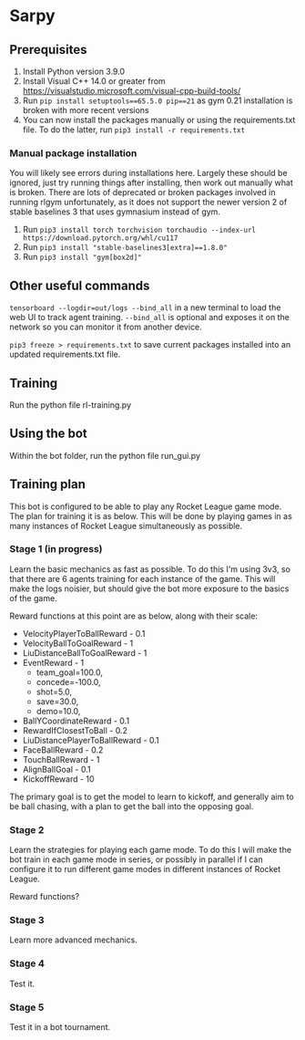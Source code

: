 # Sarpy

## Prerequisites

1. Install Python version 3.9.0
2. Install Visual C++ 14.0 or greater from https://visualstudio.microsoft.com/visual-cpp-build-tools/
3. Run `pip install setuptools==65.5.0 pip==21` as gym 0.21 installation is broken with more recent versions
4. You can now install the packages manually or using the requirements.txt file. To do the latter, run `pip3 install -r requirements.txt`

### Manual package installation

You will likely see errors during installations here. Largely these should be ignored, just try running things after installing, then work out manually what is broken. There are lots of deprecated or broken packages involved in running rlgym unfortunately, as it does not support the newer version 2 of stable baselines 3 that uses gymnasium instead of gym.

1. Run `pip3 install torch torchvision torchaudio --index-url https://download.pytorch.org/whl/cu117`
2. Run `pip3 install "stable-baselines3[extra]==1.8.0"`
3. Run `pip3 install "gym[box2d]"`

## Other useful commands

`tensorboard --logdir=out/logs --bind_all` in a new terminal to load the web UI to track agent training. `--bind_all` is optional and exposes it on the network so you can monitor it from another device.

`pip3 freeze > requirements.txt` to save current packages installed into an updated requirements.txt file.

## Training

Run the python file rl-training.py

## Using the bot

Within the bot folder, run the python file run_gui.py

## Training plan

This bot is configured to be able to play any Rocket League game mode. The plan for training it is as below. This will be done by playing games in as many instances of Rocket League simultaneously as possible.

### Stage 1 (in progress)

Learn the basic mechanics as fast as possible. To do this I'm using 3v3, so that there are 6 agents training for each instance of the game. This will make the logs noisier, but should give the bot more exposure to the basics of the game. 

Reward functions at this point are as below, along with their scale:

- VelocityPlayerToBallReward - 0.1
- VelocityBallToGoalReward - 1
- LiuDistanceBallToGoalReward - 1 
- EventReward - 1
    - team_goal=100.0,
    - concede=-100.0,
    - shot=5.0,
    - save=30.0,
    - demo=10.0,
- BallYCoordinateReward - 0.1
- RewardIfClosestToBall - 0.2 
- LiuDistancePlayerToBallReward - 0.1 
- FaceBallReward - 0.2 
- TouchBallReward - 1
- AlignBallGoal - 0.1
- KickoffReward - 10

The primary goal is to get the model to learn to kickoff, and generally aim to be ball chasing, with a plan to get the ball into the opposing goal.

### Stage 2

Learn the strategies for playing each game mode. To do this I will make the bot train in each game mode in series, or possibly in parallel if I can configure it to run different game modes in different instances of Rocket League. 

Reward functions?

### Stage 3

Learn more advanced mechanics.

### Stage 4

Test it. 

### Stage 5

Test it in a bot tournament.
